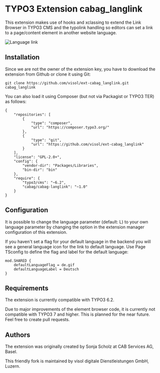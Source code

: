 TYPO3 Extension cabag_langlink
================================
This extension makes use of hooks and xclassing to extend the Link Browser in TYPO3 CMS and the typolink handling so editors can set a link to a page/content element in another website language.

![Language link](https://raw.github.com/visol/ext-cabag_langlink/master/Resources/Public/Readme/cabag-langlink.png)

Installation
----------

Since we are not the owner of the extension key, you have to download the extension from Github or clone it using Git:

    git clone https://github.com/visol/ext-cabag_langlink.git cabag_langlink
    
You can also load it using Composer (but not via Packagist or TYPO3 TER) as follows:

    {
    	"repositories": [
    		{
    			"type": "composer",
    			"url": "https://composer.typo3.org/"
    		},
    		{
    			"type": "git",
    			"url": "https://github.com/visol/ext-cabag_langlink"
    		}
    	],
    	"license": "GPL-2.0+",
    	"config": {
    		"vendor-dir": "Packages/Libraries",
    		"bin-dir": "bin"
    	},
    	"require": {
    		"typo3/cms": "~6.2",
    		"cabag/cabag-langlink": "~1.0"
        }
    }

Configuration
-----------
It is possible to change the language parameter (default: L) to your own language parameter by changing the option in the extension manager configuration of this extension.

If you haven't set a flag for your default language in the backend you will see a general language icon for the link to default language. Use Page TSconfig to define the flag and label for the default language:

    mod.SHARED {
    	defaultLanguageFlag = de.gif
    	defaultLanguageLabel = Deutsch
    }

Requirements
-------------

The extension is currently compatible with TYPO3 6.2.

Due to major improvements of the element browser code, it is currently not compatible with TYPO3 7 and higher. This is planned for the near future. Feel free to create pull requests.

Authors
-----
The extension was originally created by Sonja Scholz at CAB Services AG, Basel.

This friendly fork is maintained by visol digitale Dienstleistungen GmbH, Luzern.
